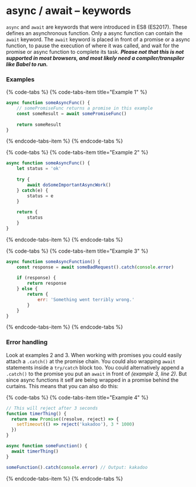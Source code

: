 # async / await – keywords

`async` and `await` are keywords that were introduced in ES8 \(ES2017\). These defines an asynchronous function. Only a async function can contain the `await` keyword. The `await` keyword is placed in front of a promise or a async function, to pause the execution of where it was called, and wait for the promise or async function to complete its task. _**Please not that this is not supported in most browsers, and most likely need a compiler/transpiler like Babel to run.**_

### Examples

{% code-tabs %}
{% code-tabs-item title="Example 1" %}
```javascript
async function someAsyncFunc() {
    // somePromiseFunc returns a promise in this example
    const someResult = await somePromiseFunc()
    
    return someResult
}
```
{% endcode-tabs-item %}
{% endcode-tabs %}

{% code-tabs %}
{% code-tabs-item title="Example 2" %}
```javascript
async function someAsyncFunc() {
    let status = 'ok'
    
    try {
        await doSomeImportantAsyncWork()
    } catch(e) {
        status = e
    }
    
    return {
        status
    }
}
```
{% endcode-tabs-item %}
{% endcode-tabs %}

{% code-tabs %}
{% code-tabs-item title="Example 3" %}
```javascript
async function someAsyncFunction() {
    const response = await someBadRequest().catch(console.error)
    
    if (response) {
        return response
    } else {
        return {
            err: 'Something went terribly wrong.'
        }
    }
}
```
{% endcode-tabs-item %}
{% endcode-tabs %}

### Error handling

Look at examples 2 and 3. When working with promises you could easily attach a `.catch()` at the promise chain. You could also wrapping `await` statements inside a `try/catch` block too. You could alternatively append a `.catch()` to the promise you put an `await` in front of _\(example 3, line 2\)_. But since async functions it self are being wrapped in a promise behind the curtains. This means that you can also do this:

{% code-tabs %}
{% code-tabs-item title="Example  4" %}
```javascript
// This will reject after 3 seconds
function timerThing() {
  return new Promise((resolve, reject) => {
    setTimeout(() => reject('kakadoo'), 3 * 1000)
  })
}

async function someFunction() {
  await timerThing()
}

someFunction().catch(console.error) // Output: kakadoo
```
{% endcode-tabs-item %}
{% endcode-tabs %}

